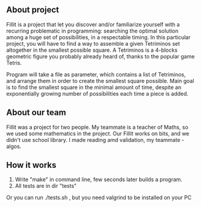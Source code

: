 ## About project

Fillit is a project that let you discover and/or familiarize yourself with a recurring
problematic in programming: searching the optimal solution among a huge set of possibilities, in a respectable timing. In this particular project, you will have to find a way to
assemble a given Tetriminos set altogether in the smallest possible square.
A Tetriminos is a 4-blocks geometric figure you probably already heard of, thanks to
the popular game Tetris.

Program will take a file as parameter, which contains a list of Tetriminos, and arrange them
in order to create the smallest square possible.
Main goal is to find the smallest square in the minimal amount of time,
despite an exponentially growing number of possibilities each time a piece is added.

## About our team

Fillit was a project for two people. My teammate is a teacher of Maths, so we used some mathematics in the project. Our Fillit works on bits, and we didn't use school library. I made reading amd validation, my teammate - algos.

## How it works

1. Write "make" in command line, few seconds later builds a program.
2. All tests are in dir "tests"

Or you can run ./tests.sh , but you need valgrind to be installed on your PC   

